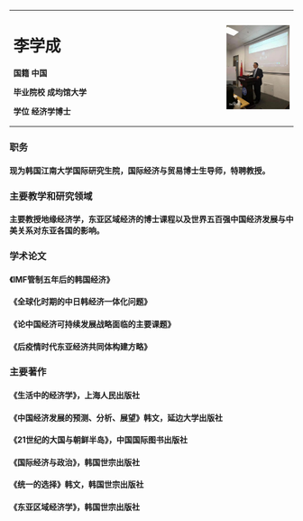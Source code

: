 <table border="0">
  <tr>
    <td width="75%">
      <h1>李学成</h1>
      <p><b>国籍  中国</b></p>
      <p><b>毕业院校  成均馆大学</b></p>
      <p><b>学位   经济学博士</b></p>
    </td>
    <td width="25%">
      <img src="/lixuecheng.jpg" width="100%">    
    </td>
  </tr>
</table>
 
### 职务
#### 现为韩国江南大学国际研究生院，国际经济与贸易博士生导师，特聘教授。

### 主要教学和研究领域
#### 主要教授地缘经济学，东亚区域经济的博士课程以及世界五百强中国经济发展与中美关系对东亚各国的影响。

### 学术论文
#### 《IMF管制五年后的韩国经济》
#### 《全球化时期的中日韩经济一体化问题》
#### 《论中国经济可持续发展战略面临的主要课题》
#### 《后疫情时代东亚经济共同体构建方略》

### 主要著作
#### 《生活中的经济学》，上海人民出版社
#### 《中国经济发展的预测、分析、展望》韩文，延边大学出版社
#### 《21世纪的大国与朝鲜半岛》，中国国际图书出版社
#### 《国际经济与政治》，韩国世宗出版社
#### 《统一的选择》韩文，韩国世宗出版社
#### 《东亚区域经济学》，韩国世宗出版社
